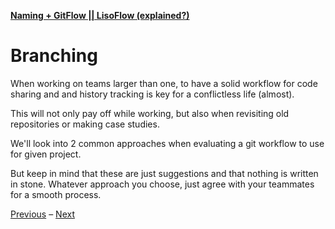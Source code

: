 [**Naming + GitFlow || LisoFlow (explained?)**](./readme.md)

# Branching
  
When working on teams larger than one, to have a solid workflow for code sharing and and history tracking is key for a conflictless life (almost).  

This will not only pay off while working, but also when revisiting old repositories or making case studies.  

We'll look into 2 common approaches when evaluating a git workflow to use for given project.  

But keep in mind that these are just suggestions and that nothing is written in stone. Whatever approach you choose, just agree with your teammates for a smooth process.

[Previous](./naming.md) – [Next](./conclusion.md)